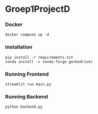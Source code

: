 # Groep1ProjectD

### Docker 

```
docker compose up -d
```

### installation

```
pip install -r requirements.txt
conda install -c conda-forge geckodriver
```

### Running Frontend

```
streamlit run main.py
```

### Running Backend

```
python backend.py
```
